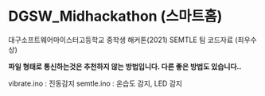 # DGSW_Midhackathon (스마트홈)
대구소프트웨어마이스터고등학교 중학생 해커톤(2021) SEMTLE 팀 코드자료 (최우수상)

**파일 형태로 통신하는것은 추천하지 않는 방법입니다. 다른 좋은 방법도 있습니다..**

vibrate.ino : 진동감지
semtle.ino : 온습도 감지, LED 감지
